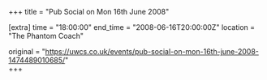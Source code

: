 +++
title = "Pub Social on Mon 16th June 2008"

[extra]
time = "18:00:00"
end_time = "2008-06-16T20:00:00Z"
location = "The Phantom Coach"

original = "https://uwcs.co.uk/events/pub-social-on-mon-16th-june-2008-1474489010685/"    
+++



